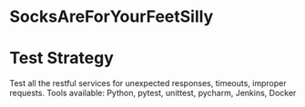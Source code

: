 # SocksAreForYourFeetSilly

# Test Strategy
Test all the restful services for unexpected responses, timeouts, improper requests.
Tools available: Python, pytest, unittest, pycharm, Jenkins, Docker

